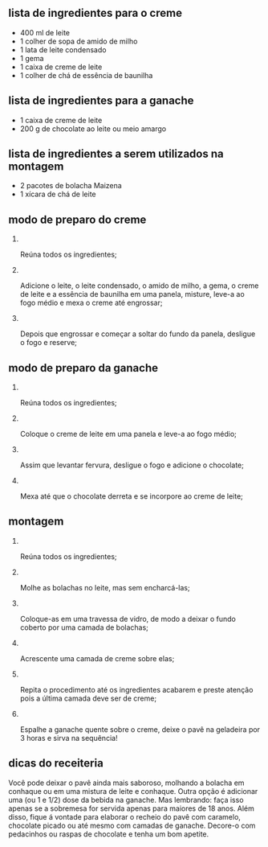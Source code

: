 ## lista de ingredientes para o creme

- 400 ml de leite
- 1 colher de sopa de amido de milho
- 1 lata de leite condensado
- 1 gema
- 1 caixa de creme de leite
- 1 colher de chá de essência de baunilha

## lista de ingredientes para a ganache

- 1 caixa de creme de leite
- 200 g de chocolate ao leite ou meio amargo

## lista de ingredientes a serem utilizados na montagem

- 2 pacotes de bolacha Maizena
- 1 xícara de chá de leite

## modo de preparo do creme

1. ​

   Reúna todos os ingredientes;

2. ​

   Adicione o leite, o leite condensado, o amido de milho, a gema, o creme de leite e a essência de baunilha em uma panela, misture, leve-a ao fogo médio e mexa o creme até engrossar;

3. ​

   Depois que engrossar e começar a soltar do fundo da panela, desligue o fogo e reserve;

## modo de preparo da ganache

1. ​

   Reúna todos os ingredientes;

2. ​

   Coloque o creme de leite em uma panela e leve-a ao fogo médio;

3. ​

   Assim que levantar fervura, desligue o fogo e adicione o chocolate;

4. ​

   Mexa até que o chocolate derreta e se incorpore ao creme de leite;

## montagem

1. ​

   Reúna todos os ingredientes;

2. ​

   Molhe as bolachas no leite, mas sem encharcá-las;

3. ​

   Coloque-as em uma travessa de vidro, de modo a deixar o fundo coberto por uma camada de bolachas;

4. ​

   Acrescente uma camada de creme sobre elas;

5. ​

   Repita o procedimento até os ingredientes acabarem e preste atenção pois a última camada deve ser de creme;

6. ​

   Espalhe a ganache quente sobre o creme, deixe o pavê na geladeira por 3 horas e sirva na sequência!

## dicas do receiteria

Você pode deixar o pavê ainda mais saboroso, molhando a bolacha em conhaque ou em uma mistura de leite e conhaque. Outra opção é adicionar uma (ou 1 e 1/2) dose da bebida na ganache. Mas lembrando: faça isso apenas se a sobremesa for servida apenas para maiores de 18 anos.
Além disso, fique á vontade para elaborar o recheio do pavê com caramelo, chocolate picado ou até mesmo com camadas de ganache. Decore-o com pedacinhos ou raspas de chocolate e tenha um bom apetite.